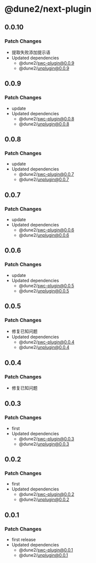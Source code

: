 # @dune2/next-plugin

## 0.0.10

### Patch Changes

- 提取失败添加提示语
- Updated dependencies
  - @dune2/swc-plugin@0.0.9
  - @dune2/unplugin@0.0.9

## 0.0.9

### Patch Changes

- update
- Updated dependencies
  - @dune2/swc-plugin@0.0.8
  - @dune2/unplugin@0.0.8

## 0.0.8

### Patch Changes

- update
- Updated dependencies
  - @dune2/swc-plugin@0.0.7
  - @dune2/unplugin@0.0.7

## 0.0.7

### Patch Changes

- update
- Updated dependencies
  - @dune2/swc-plugin@0.0.6
  - @dune2/unplugin@0.0.6

## 0.0.6

### Patch Changes

- update
- Updated dependencies
  - @dune2/swc-plugin@0.0.5
  - @dune2/unplugin@0.0.5

## 0.0.5

### Patch Changes

- 修复已知问题
- Updated dependencies
  - @dune2/swc-plugin@0.0.4
  - @dune2/unplugin@0.0.4

## 0.0.4

### Patch Changes

- 修复已知问题

## 0.0.3

### Patch Changes

- first
- Updated dependencies
  - @dune2/swc-plugin@0.0.3
  - @dune2/unplugin@0.0.3

## 0.0.2

### Patch Changes

- first
- Updated dependencies
  - @dune2/swc-plugin@0.0.2
  - @dune2/unplugin@0.0.2

## 0.0.1

### Patch Changes

- first release
- Updated dependencies
  - @dune2/swc-plugin@0.0.1
  - @dune2/unplugin@0.0.1
